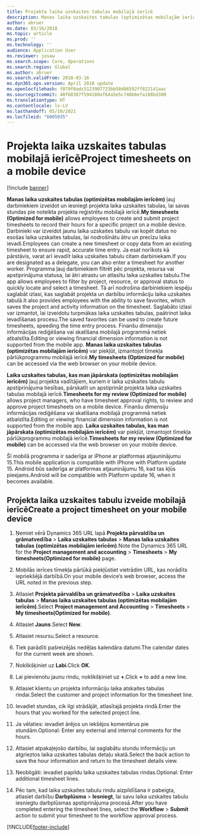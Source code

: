 ```yaml
---
title: Projekta laika uzskaites tabulas mobilajā ierīcē
description: Manas laika uzskaites tabulas (optimizētas mobilajām ierīcēm) ļauj darbiniekiem izveidot un iesniegt projekta laika uzskaites tabulas, lai savas stundas pie noteikta projekta reģistrētu mobilajā ierīcē.
author: abruer
ms.date: 03/16/2018
ms.topic: article
ms.prod: ''
ms.technology: ''
audience: Application User
ms.reviewer: josaw
ms.search.scope: Core, Operations
ms.search.region: Global
ms.author: abruer
ms.search.validFrom: 2018-03-16
ms.dyn365.ops.version: April 2018 update
ms.openlocfilehash: f079f0adc5123907723bb58d86592ff822141aac
ms.sourcegitcommit: 40f68387f594180af64a5e5c748b6efa188bd300
ms.translationtype: HT
ms.contentlocale: lv-LV
ms.lasthandoff: 05/10/2021
ms.locfileid: "6005935"
---
```

# <a name="project-timesheets-on-a-mobile-device"></a><span data-ttu-id="bcba0-103">Projekta laika uzskaites tabulas mobilajā ierīcē</span><span class="sxs-lookup"><span data-stu-id="bcba0-103">Project timesheets on a mobile device</span></span>

[!include [banner](../includes/banner.md)]

<span data-ttu-id="bcba0-104">**Manas laika uzskaites tabulas (optimizētas mobilajām ierīcēm)** ļauj darbiniekiem izveidot un iesniegt projekta laika uzskaites tabulas, lai savas stundas pie noteikta projekta reģistrētu mobilajā ierīcē.</span><span class="sxs-lookup"><span data-stu-id="bcba0-104">**My timesheets (Optimized for mobile)** allows employees to create and submit project timesheets to record their hours for a specific project on a mobile device.</span></span> <span data-ttu-id="bcba0-105">Darbinieki var izveidot jaunu laika uzskaites tabulu vai kopēt datus no esošas laika uzskaites tabulas, lai nodrošinātu ātru un precīzu laika ievadi.</span><span class="sxs-lookup"><span data-stu-id="bcba0-105">Employees can create a new timesheet or copy data from an existing timesheet to ensure rapid, accurate time entry.</span></span> <span data-ttu-id="bcba0-106">Ja esat norīkots kā pārstāvis, varat arī ievadīt laika uzskaites tabulu citam darbiniekam.</span><span class="sxs-lookup"><span data-stu-id="bcba0-106">If you are designated as a delegate, you can also enter a timesheet for another worker.</span></span> <span data-ttu-id="bcba0-107">Programma ļauj darbiniekiem filtrēt pēc projekta, resursa vai apstiprinājuma statusa, lai ātri atrastu un atlasītu laika uzskaites tabulu.</span><span class="sxs-lookup"><span data-stu-id="bcba0-107">The app allows employees to filter by project, resource, or approval status to quickly locate and select a timesheet.</span></span> <span data-ttu-id="bcba0-108">Tā arī nodrošina darbiniekiem iespēju saglabāt izlasi, kas saglabāt projekta un darbību informāciju laika uzskaites tabulā.</span><span class="sxs-lookup"><span data-stu-id="bcba0-108">It also provides employees with the ability to save favorites, which saves the project and activity information on the timesheet.</span></span> <span data-ttu-id="bcba0-109">Saglabāto izlasi var izmantot, lai izveidotu turpmākas laika uzskaites tabulas, paātrinot laika ievadīšanas procesu.</span><span class="sxs-lookup"><span data-stu-id="bcba0-109">The saved favorites can be used to create future timesheets, speeding the time entry process.</span></span> <span data-ttu-id="bcba0-110">Finanšu dimensiju informācijas rediģēšana vai skatīšana mobilajā programmā netiek atbalstīta.</span><span class="sxs-lookup"><span data-stu-id="bcba0-110">Editing or viewing financial dimension information is not supported from the mobile app.</span></span> <span data-ttu-id="bcba0-111">**Manas laika uzskaites tabulas (optimizētas mobilajām ierīcēm)** var piekļūt, izmantojot tīmekļa pārlūkprogrammu mobilajā ierīcē.</span><span class="sxs-lookup"><span data-stu-id="bcba0-111">**My timesheets (Optimized for mobile)** can be accessed via the web browser on your mobile device.</span></span>

<span data-ttu-id="bcba0-112">**Laika uzskaites tabulas, kas man jāpārskata (optimizētas mobilajām ierīcēm)** ļauj projekta vadītājiem, kuriem ir laika uzskaites tabulu apstiprinājuma tiesības, pārskatīt un apstiprināt projekta laika uzskaites tabulas mobilajā ierīcē.</span><span class="sxs-lookup"><span data-stu-id="bcba0-112">**Timesheets for my review (Optimized for mobile)** allows project managers, who have timesheet approval rights, to review and approve project timesheets on a mobile device.</span></span> <span data-ttu-id="bcba0-113">Finanšu dimensiju informācijas rediģēšana vai skatīšana mobilajā programmā netiek atbalstīta.</span><span class="sxs-lookup"><span data-stu-id="bcba0-113">Editing or viewing financial dimension information is not supported from the mobile app.</span></span> <span data-ttu-id="bcba0-114">**Laika uzskaites tabulas, kas man jāpārskata (optimizētas mobilajām ierīcēm)** var piekļūt, izmantojot tīmekļa pārlūkprogrammu mobilajā ierīcē.</span><span class="sxs-lookup"><span data-stu-id="bcba0-114">**Timesheets for my review (Optimized for mobile)** can be accessed via the web browser on your mobile device.</span></span>

<span data-ttu-id="bcba0-115">Šī mobilā programma ir saderīga ar iPhone ar platformas atjauninājumu 15.</span><span class="sxs-lookup"><span data-stu-id="bcba0-115">This mobile application is compatible with iPhone with Platform update 15.</span></span>
<span data-ttu-id="bcba0-116">Android būs saderīga ar platformas atjauninājumu 16, kad tas kļūs pieejams.</span><span class="sxs-lookup"><span data-stu-id="bcba0-116">Android will be compatible with Platform update 16, when it becomes available.</span></span>

## <a name="create-a-project-timesheet-on-your-mobile-device"></a><span data-ttu-id="bcba0-117">Projekta laika uzskaites tabulu izveide mobilajā ierīcē</span><span class="sxs-lookup"><span data-stu-id="bcba0-117">Create a project timesheet on your mobile device</span></span>

1.  <span data-ttu-id="bcba0-118">Ņemiet vērā Dynamics 365 URL lapā **Projekta pārvaldība un grāmatvedība** \> **Laika uzskaites tabulas** \> **Manas laika uzskaites tabulas (optimizētas mobilajām ierīcēm)**.</span><span class="sxs-lookup"><span data-stu-id="bcba0-118">Note the Dynamics 365 URL for the **Project management and accounting** \> **Timesheets** \> **My timesheets(Optimized for mobile)** page.</span></span>

2.  <span data-ttu-id="bcba0-119">Mobilās ierīces tīmekļa pārlūkā piekļūstiet vietrādim URL, kas norādīts iepriekšējā darbībā.</span><span class="sxs-lookup"><span data-stu-id="bcba0-119">On your mobile device’s web browser, access the URL noted in the previous step.</span></span>
 
3.  <span data-ttu-id="bcba0-120">Atlasiet **Projekta pārvaldība un grāmatvedība** \> **Laika uzskaites tabulas** \> **Manas laika uzskaites tabulas (optimizētas mobilajām ierīcēm)**.</span><span class="sxs-lookup"><span data-stu-id="bcba0-120">Select **Project management and Accounting** \> **Timesheets** \> **My timesheets(Optimized for mobile)**.</span></span>

4.  <span data-ttu-id="bcba0-121">Atlasiet **Jauns**.</span><span class="sxs-lookup"><span data-stu-id="bcba0-121">Select **New**.</span></span>

5.  <span data-ttu-id="bcba0-122">Atlasiet resursu.</span><span class="sxs-lookup"><span data-stu-id="bcba0-122">Select a resource.</span></span>

6.  <span data-ttu-id="bcba0-123">Tiek parādīti pašreizējās nedēļas kalendāra datumi.</span><span class="sxs-lookup"><span data-stu-id="bcba0-123">The calendar dates for the current week are shown.</span></span>

7.  <span data-ttu-id="bcba0-124">Noklikšķiniet uz **Labi**.</span><span class="sxs-lookup"><span data-stu-id="bcba0-124">Click **OK**.</span></span>

8.  <span data-ttu-id="bcba0-125">Lai pievienotu jaunu rindu, noklikšķiniet uz **+**.</span><span class="sxs-lookup"><span data-stu-id="bcba0-125">Click **+** to add a new line.</span></span>

9.  <span data-ttu-id="bcba0-126">Atlasiet klientu un projekta informāciju laika atskaites tabulas rindai.</span><span class="sxs-lookup"><span data-stu-id="bcba0-126">Select the customer and project information for the timesheet line.</span></span>

10. <span data-ttu-id="bcba0-127">Ievadiet stundas, cik ilgi strādājāt, atlasītajā projekta rindā.</span><span class="sxs-lookup"><span data-stu-id="bcba0-127">Enter the hours that you worked for the selected project line.</span></span>

11. <span data-ttu-id="bcba0-128">Ja vēlaties: ievadiet ārējos un iekšējos komentārus pie stundām.</span><span class="sxs-lookup"><span data-stu-id="bcba0-128">Optional: Enter any external and internal comments for the hours.</span></span>

12. <span data-ttu-id="bcba0-129">Atlasiet atpakaļejošo darbību, lai saglabātu stundu informāciju un atgrieztos laika uzskaites tabulas detaļu skatā.</span><span class="sxs-lookup"><span data-stu-id="bcba0-129">Select the back action to save the hour information and return to the timesheet details view.</span></span>

13. <span data-ttu-id="bcba0-130">Neobligāti: ievadiet papildu laika uzskaites tabulas rindas.</span><span class="sxs-lookup"><span data-stu-id="bcba0-130">Optional: Enter additional timesheet lines.</span></span>

14. <span data-ttu-id="bcba0-131">Pēc tam, kad laika uzskaites tabulu rindu aizpildīšana ir pabeigta, atlasiet darbību **Darbplūsma** \> **Iesniegt**, lai savu laika uzskaites tabulu iesniegtu darbplūsmas apstiprinājuma procesā.</span><span class="sxs-lookup"><span data-stu-id="bcba0-131">After you have completed entering the timesheet lines, select the **Workflow** \> **Submit** action to submit your timesheet to the workflow approval process.</span></span>


[!INCLUDE[footer-include](../includes/footer-banner.md)]